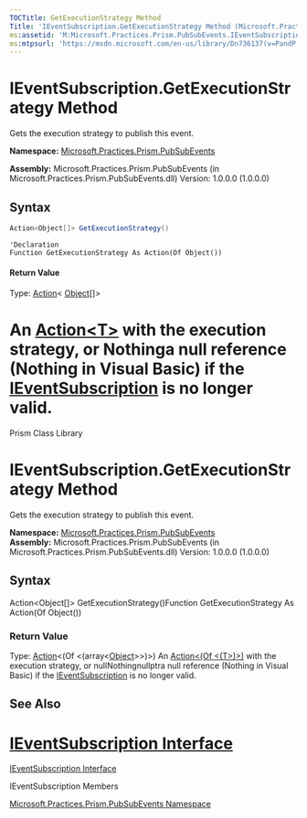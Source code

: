 ```yaml
---
TOCTitle: GetExecutionStrategy Method
Title: 'IEventSubscription.GetExecutionStrategy Method (Microsoft.Practices.Prism.PubSubEvents)'
ms:assetid: 'M:Microsoft.Practices.Prism.PubSubEvents.IEventSubscription.GetExecutionStrategy'
ms:mtpsurl: 'https://msdn.microsoft.com/en-us/library/Dn736137(v=PandP.50)'
---
```



# IEventSubscription.GetExecutionStrategy Method

Gets the execution strategy to publish this event.

**Namespace:** [Microsoft.Practices.Prism.PubSubEvents](https://msdn.microsoft.com/en-us/library/microsoft.practices.prism.pubsubevents(v=pandp.50))

**Assembly:** Microsoft.Practices.Prism.PubSubEvents (in Microsoft.Practices.Prism.PubSubEvents.dll) Version: 1.0.0.0 (1.0.0.0)

## Syntax

```C#
Action<Object[]> GetExecutionStrategy()
```

```VB
'Declaration
Function GetExecutionStrategy As Action(Of Object())
```

#### Return Value

Type: [Action](http://msdn2.microsoft.com/en-us/library/018hxwa8)&lt; [Object](http://msdn2.microsoft.com/en-us/library/e5kfa45b)[]&gt;

An [Action&lt;T&gt;](http://msdn2.microsoft.com/en-us/library/018hxwa8) with the execution strategy, or **Nothinga** null reference (**Nothing** in Visual Basic) if the [IEventSubscription](https://msdn.microsoft.com/en-us/library/microsoft.practices.prism.pubsubevents.ieventsubscription(v=pandp.50)) is no longer valid.
=======
Prism Class Library

IEventSubscription.GetExecutionStrategy Method
==================================================

Gets the execution strategy to publish this event.

**Namespace:** [Microsoft.Practices.Prism.PubSubEvents](https://msdn.microsoft.com/n:microsoft.practices.prism.pubsubevents)
**Assembly:** Microsoft.Practices.Prism.PubSubEvents (in Microsoft.Practices.Prism.PubSubEvents.dll) Version: 1.0.0.0 (1.0.0.0)

## Syntax


Action&lt;Object[]&gt; GetExecutionStrategy()Function GetExecutionStrategy As Action(Of Object())
### Return Value

Type: [Action](http://msdn.microsoft.com/en-us/library/018hxwa8)&lt;(Of &lt;(array&lt;[Object](http://msdn.microsoft.com/en-us/library/e5kfa45b)&gt;&gt;)&gt;)
An [Action&lt;(Of &lt;(T&gt;)&gt;)](http://msdn.microsoft.com/en-us/library/018hxwa8) with the execution strategy, or nullNothingnullptra null reference (Nothing in Visual Basic) if the [IEventSubscription](https://msdn.microsoft.com/t:microsoft.practices.prism.pubsubevents.ieventsubscription) is no longer valid.


## See Also


[IEventSubscription Interface](https://msdn.microsoft.com/en-us/library/microsoft.practices.prism.pubsubevents.ieventsubscription(v=pandp.50))
=======

[IEventSubscription Interface](https://msdn.microsoft.com/t:microsoft.practices.prism.pubsubevents.ieventsubscription)


IEventSubscription Members

[Microsoft.Practices.Prism.PubSubEvents Namespace](https://msdn.microsoft.com/en-us/library/microsoft.practices.prism.pubsubevents(v=pandp.50))
